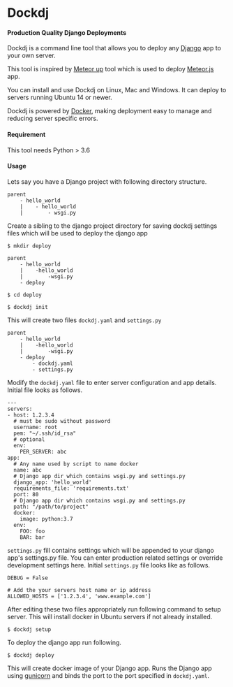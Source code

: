 # Dockdj

#### Production Quality Django Deployments

Dockdj is a command line tool that allows you to deploy any [Django](https://www.djangoproject.com/) app to your own server.

This tool is inspired by [Meteor up](http://meteor-up.com/) tool which is used to deploy [Meteor.js](https://www.meteor.com/) app.

You can install and use Dockdj on Linux, Mac and Windows. It can deploy to servers running Ubuntu 14 or newer.

Dockdj is powered by [Docker](http://www.docker.com/), making deployment easy to manage and reducing server specific errors.


#### Requirement

This tool needs Python > 3.6


#### Usage

Lets say you have a Django project with following directory structure.

    parent
        - hello_world
        |    - hello_world
        |        - wsgi.py

Create a sibling to the django project directory for saving dockdj settings files which will be used to deploy the django app

    $ mkdir deploy
        
    parent
        - hello_world
        |    -hello_world
        |        -wsgi.py
        - deploy
    
    $ cd deploy

    $ dockdj init

This will create two files `dockdj.yaml` and `settings.py`

    parent
        - hello_world
        |    -hello_world
        |        -wsgi.py
        - deploy
            - dockdj.yaml
            - settings.py

Modify the `dockdj.yaml` file to enter server configuration and app details. Initial file looks as follows.

    ---
    servers:
    - host: 1.2.3.4
      # must be sudo without password
      username: root
      pem: "~/.ssh/id_rsa"
      # optional
      env:
        PER_SERVER: abc
    app:
      # Any name used by script to name docker
      name: abc
      # Django app dir which contains wsgi.py and settings.py
      django_app: 'hello_world'
      requirements_file: 'requirements.txt'
      port: 80
      # Django app dir which contains wsgi.py and settings.py
      path: "/path/to/project"
      docker:
        image: python:3.7
      env:
        FOO: foo
        BAR: bar

`settings.py` fill contains settings which will be appended to your django app's settings.py file. You can enter production related settings or override development settings here. Initial `settings.py` file looks like as follows.


    DEBUG = False

    # Add the your servers host name or ip address
    ALLOWED_HOSTS = ['1.2.3.4', 'www.example.com']


After editing these two files appropriately run following command to setup server. This will install docker in Ubuntu servers if not already installed.

    
    $ dockdj setup


To deploy the django app run following.

    $ dockdj deploy
    
This will create docker image of your Django app. Runs the Django app using [gunicorn](https://gunicorn.org/) and binds the port to the port specified in `dockdj.yaml`.
